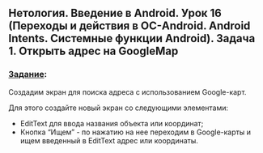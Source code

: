 ## Нетология. Введение в Android. Урок 16 (Переходы и действия в ОС-Android. Android Intents. Системные функции Android). Задача 1. Открыть адрес на GoogleMap

### [Задание](https://github.com/netology-code/and-homeworks/tree/master/7.2.Intents-2/7.2.1):

Создадим экран для поиска адреса с использованием Google-карт.

Для этого создайте новый экран со следующими элементами:

- EditText для ввода названия объекта или координат;
- Кнопка “Ищем” - по нажатию на нее переходим в Google-карты и ищем введенный в EditText адрес или координаты.